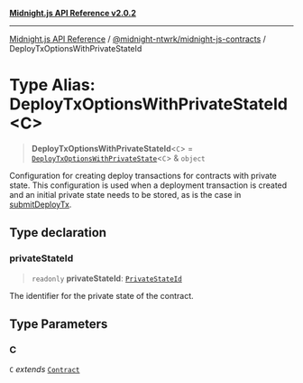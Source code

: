 [**Midnight.js API Reference v2.0.2**](../../../README.md)

***

[Midnight.js API Reference](../../../packages.md) / [@midnight-ntwrk/midnight-js-contracts](../README.md) / DeployTxOptionsWithPrivateStateId

# Type Alias: DeployTxOptionsWithPrivateStateId\<C\>

> **DeployTxOptionsWithPrivateStateId**\<`C`\> = [`DeployTxOptionsWithPrivateState`](DeployTxOptionsWithPrivateState.md)\<`C`\> & `object`

Configuration for creating deploy transactions for contracts with private state. This
configuration is used when a deployment transaction is created and an initial private
state needs to be stored, as is the case in [submitDeployTx](../functions/submitDeployTx.md).

## Type declaration

### privateStateId

> `readonly` **privateStateId**: [`PrivateStateId`](../../midnight-js-types/type-aliases/PrivateStateId.md)

The identifier for the private state of the contract.

## Type Parameters

### C

`C` *extends* [`Contract`](../../midnight-js-types/interfaces/Contract.md)
